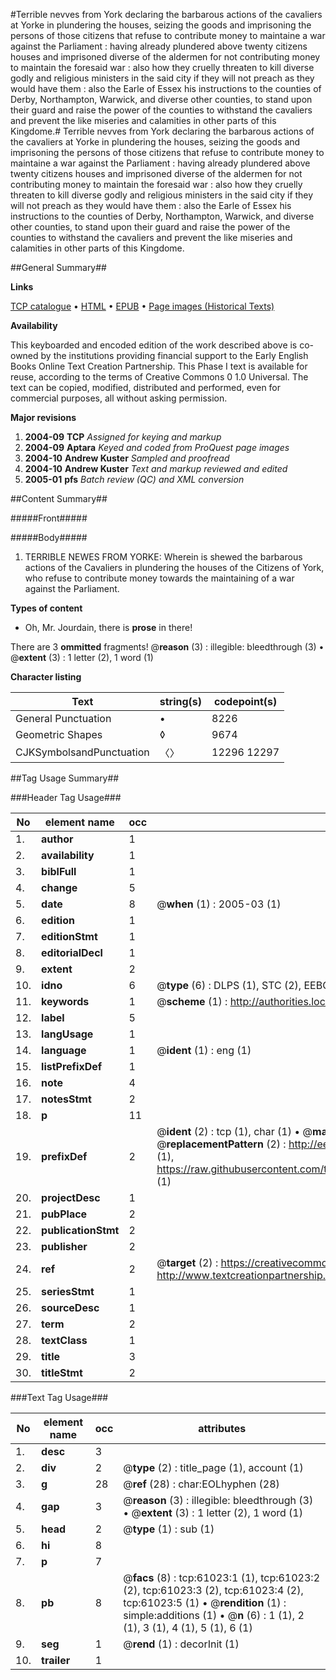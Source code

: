 #Terrible nevves from York declaring the barbarous actions of the cavaliers at Yorke in plundering the houses, seizing the goods and imprisoning the persons of those citizens that refuse to contribute money to maintaine a war against the Parliament : having already plundered above twenty citizens houses and imprisoned diverse of the aldermen  for not contributing money to maintain the foresaid war : also how they cruelly threaten to kill diverse godly and religious ministers in the said city if they will not preach as they would have them : also the Earle of Essex his instructions to the counties of Derby, Northampton, Warwick, and diverse other counties, to stand upon their guard and raise the power of the counties to withstand the cavaliers and prevent the like miseries and calamities in other parts of this Kingdome.#
Terrible nevves from York declaring the barbarous actions of the cavaliers at Yorke in plundering the houses, seizing the goods and imprisoning the persons of those citizens that refuse to contribute money to maintaine a war against the Parliament : having already plundered above twenty citizens houses and imprisoned diverse of the aldermen  for not contributing money to maintain the foresaid war : also how they cruelly threaten to kill diverse godly and religious ministers in the said city if they will not preach as they would have them : also the Earle of Essex his instructions to the counties of Derby, Northampton, Warwick, and diverse other counties, to stand upon their guard and raise the power of the counties to withstand the cavaliers and prevent the like miseries and calamities in other parts of this Kingdome.

##General Summary##

**Links**

[TCP catalogue](http://www.ota.ox.ac.uk/tcp/)  • 
[HTML](http://tei.it.ox.ac.uk/tcp/Texts-HTML/free/A64/A64419.html)  • 
[EPUB](http://tei.it.ox.ac.uk/tcp/Texts-EPUB/free/A64/A64419.epub) • 
[Page images (Historical Texts)](https://data.historicaltexts.jisc.ac.uk/view?pubId=eebo-12392588e&pageId=eebo-12392588e-61023-1)

**Availability**

This keyboarded and encoded edition of the
	       work described above is co-owned by the institutions
	       providing financial support to the Early English Books
	       Online Text Creation Partnership. This Phase I text is
	       available for reuse, according to the terms of Creative
	       Commons 0 1.0 Universal. The text can be copied,
	       modified, distributed and performed, even for
	       commercial purposes, all without asking permission.

**Major revisions**

1. __2004-09__ __TCP__ *Assigned for keying and markup*
1. __2004-09__ __Aptara__ *Keyed and coded from ProQuest page images*
1. __2004-10__ __Andrew Kuster__ *Sampled and proofread*
1. __2004-10__ __Andrew Kuster__ *Text and markup reviewed and edited*
1. __2005-01__ __pfs__ *Batch review (QC) and XML conversion*

##Content Summary##

#####Front#####

#####Body#####

1. TERRIBLE NEWES
FROM
YORKE:
Wherein is shewed the barbarous actions
of the Cavaliers in plundering the houses
of the Citizens of York, who refuse to contribute
money towards the maintaining of a war
against the Parliament.

**Types of content**

  * Oh, Mr. Jourdain, there is **prose** in there!

There are 3 **ommitted** fragments! 
 @__reason__ (3) : illegible: bleedthrough (3)  •  @__extent__ (3) : 1 letter (2), 1 word (1)

**Character listing**


|Text|string(s)|codepoint(s)|
|---|---|---|
|General Punctuation|•|8226|
|Geometric Shapes|◊|9674|
|CJKSymbolsandPunctuation|〈〉|12296 12297|

##Tag Usage Summary##

###Header Tag Usage###

|No|element name|occ|attributes|
|---|---|---|---|
|1.|__author__|1||
|2.|__availability__|1||
|3.|__biblFull__|1||
|4.|__change__|5||
|5.|__date__|8| @__when__ (1) : 2005-03 (1)|
|6.|__edition__|1||
|7.|__editionStmt__|1||
|8.|__editorialDecl__|1||
|9.|__extent__|2||
|10.|__idno__|6| @__type__ (6) : DLPS (1), STC (2), EEBO-CITATION (1), OCLC (1), VID (1)|
|11.|__keywords__|1| @__scheme__ (1) : http://authorities.loc.gov/ (1)|
|12.|__label__|5||
|13.|__langUsage__|1||
|14.|__language__|1| @__ident__ (1) : eng (1)|
|15.|__listPrefixDef__|1||
|16.|__note__|4||
|17.|__notesStmt__|2||
|18.|__p__|11||
|19.|__prefixDef__|2| @__ident__ (2) : tcp (1), char (1)  •  @__matchPattern__ (2) : ([0-9\-]+):([0-9IVX]+) (1), (.+) (1)  •  @__replacementPattern__ (2) : http://eebo.chadwyck.com/downloadtiff?vid=$1&page=$2 (1), https://raw.githubusercontent.com/textcreationpartnership/Texts/master/tcpchars.xml#$1 (1)|
|20.|__projectDesc__|1||
|21.|__pubPlace__|2||
|22.|__publicationStmt__|2||
|23.|__publisher__|2||
|24.|__ref__|2| @__target__ (2) : https://creativecommons.org/publicdomain/zero/1.0/ (1), http://www.textcreationpartnership.org/docs/. (1)|
|25.|__seriesStmt__|1||
|26.|__sourceDesc__|1||
|27.|__term__|2||
|28.|__textClass__|1||
|29.|__title__|3||
|30.|__titleStmt__|2||


###Text Tag Usage###

|No|element name|occ|attributes|
|---|---|---|---|
|1.|__desc__|3||
|2.|__div__|2| @__type__ (2) : title_page (1), account (1)|
|3.|__g__|28| @__ref__ (28) : char:EOLhyphen (28)|
|4.|__gap__|3| @__reason__ (3) : illegible: bleedthrough (3)  •  @__extent__ (3) : 1 letter (2), 1 word (1)|
|5.|__head__|2| @__type__ (1) : sub (1)|
|6.|__hi__|8||
|7.|__p__|7||
|8.|__pb__|8| @__facs__ (8) : tcp:61023:1 (1), tcp:61023:2 (2), tcp:61023:3 (2), tcp:61023:4 (2), tcp:61023:5 (1)  •  @__rendition__ (1) : simple:additions (1)  •  @__n__ (6) : 1 (1), 2 (1), 3 (1), 4 (1), 5 (1), 6 (1)|
|9.|__seg__|1| @__rend__ (1) : decorInit (1)|
|10.|__trailer__|1||

